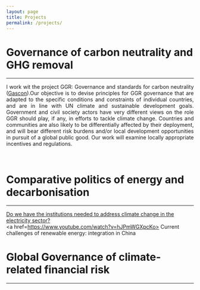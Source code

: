 ```yaml
---
layout: page
title: Projects
permalink: /projects/
---
```


# Governance of carbon neutrality and GHG removal
------------

<p align="justify"> I work wit the project GGR: Governance and standards for carbon neutrality (<a href="https://www.insis.ox.ac.uk/gascon-ggrs-governance-and-standards-carbon-neutrality">Gascon</a>).Our objective is to devise principles for GGR governance that are adapted to the specific conditions and constraints of individual countries, and are in line with UN climate and sustainable development goals. Government and civil society actors have very different views on the role GGR should play, if any, in efforts to tackle climate change. Countries and communities are also likely to be differentially affected by their deployment, and will bear different risk burdens and/or local development opportunities in pursuit of a global public good.  Our work will examine locally appropriate incentives and regulations. </p>
<br />

# Comparative politics of energy and decarbonisation
-----------
<p My work on the politics of energy and decarbonisation started a decade ago and has increasingly focused on the electricity sector. Including, for example working with the Oxford Martin Programme on Integrating Renewable Energy. This work includes comparative research on the governance of the electricity industry beyond the focus on market reforms. My doctoral research shows the relevance of non-market actors (like research institutions) to explain the success on advancing the energy transition agenda.</p>

<p While I prepare my doctoral findings for publication, you can see early findings in this two recordings: <br />


<a href="https://www.youtube.com/watch?v=xjIcWpTFGr8"> Do we have the institutions needed to address climate change in the electricity sector?</a>
<br />
<a href=https://www.youtube.com/watch?v=hJPmWGXpcKo> Current challenges of renewable energy: integration in China</a>
<br />

# Global Governance of climate-related financial risk
------------
<p An emerging subject in global governance is the analysis and disclosure of climate-related risk. The most public feature of the emerging regime is the Taskforce on Climate-Related Financial Disclosures (TCFD) created in 2015. I am interested in the three dimensions. First, the standardisation of risk depiction and analysis through private and public rule and practice making. Second, the paths of international difussion through markets and public regulators coordination. And, finally, the use of scenarios which, I believe, should be subjected to continuous public contestation. I hope to publish my findings on the three dimensions between 2021 and 2022. </p>

<!--
<ul>
{% for post in site.posts %}
<li><a href= "{{ post.url }}">{{post.title}}</a></li>
{% endfor %}
</ul>
-->
